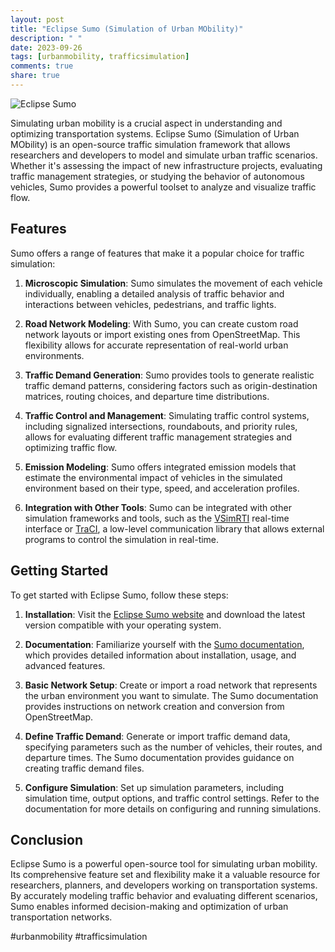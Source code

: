 ```yaml
---
layout: post
title: "Eclipse Sumo (Simulation of Urban MObility)"
description: " "
date: 2023-09-26
tags: [urbanmobility, trafficsimulation]
comments: true
share: true
---
```


![Eclipse Sumo](https://sumo.dlr.de/docs/SUMO-GUI.png)

Simulating urban mobility is a crucial aspect in understanding and optimizing transportation systems. Eclipse Sumo (Simulation of Urban MObility) is an open-source traffic simulation framework that allows researchers and developers to model and simulate urban traffic scenarios. Whether it's assessing the impact of new infrastructure projects, evaluating traffic management strategies, or studying the behavior of autonomous vehicles, Sumo provides a powerful toolset to analyze and visualize traffic flow.

## Features

Sumo offers a range of features that make it a popular choice for traffic simulation:

1. **Microscopic Simulation**: Sumo simulates the movement of each vehicle individually, enabling a detailed analysis of traffic behavior and interactions between vehicles, pedestrians, and traffic lights.

2. **Road Network Modeling**: With Sumo, you can create custom road network layouts or import existing ones from OpenStreetMap. This flexibility allows for accurate representation of real-world urban environments.

3. **Traffic Demand Generation**: Sumo provides tools to generate realistic traffic demand patterns, considering factors such as origin-destination matrices, routing choices, and departure time distributions.

4. **Traffic Control and Management**: Simulating traffic control systems, including signalized intersections, roundabouts, and priority rules, allows for evaluating different traffic management strategies and optimizing traffic flow.

5. **Emission Modeling**: Sumo offers integrated emission models that estimate the environmental impact of vehicles in the simulated environment based on their type, speed, and acceleration profiles.

6. **Integration with Other Tools**: Sumo can be integrated with other simulation frameworks and tools, such as the [VSimRTI](https://www.eclipse.org/sumo/tools/rti.html) real-time interface or [TraCI](https://www.eclipse.org/sumo/tools/traci.html), a low-level communication library that allows external programs to control the simulation in real-time.

## Getting Started

To get started with Eclipse Sumo, follow these steps:

1. **Installation**: Visit the [Eclipse Sumo website](https://www.eclipse.org/sumo/) and download the latest version compatible with your operating system.

2. **Documentation**: Familiarize yourself with the [Sumo documentation](https://sumo.dlr.de/docs/), which provides detailed information about installation, usage, and advanced features.

3. **Basic Network Setup**: Create or import a road network that represents the urban environment you want to simulate. The Sumo documentation provides instructions on network creation and conversion from OpenStreetMap.

4. **Define Traffic Demand**: Generate or import traffic demand data, specifying parameters such as the number of vehicles, their routes, and departure times. The Sumo documentation provides guidance on creating traffic demand files.

5. **Configure Simulation**: Set up simulation parameters, including simulation time, output options, and traffic control settings. Refer to the documentation for more details on configuring and running simulations.

## Conclusion

Eclipse Sumo is a powerful open-source tool for simulating urban mobility. Its comprehensive feature set and flexibility make it a valuable resource for researchers, planners, and developers working on transportation systems. By accurately modeling traffic behavior and evaluating different scenarios, Sumo enables informed decision-making and optimization of urban transportation networks.

#urbanmobility #trafficsimulation